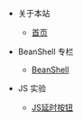 * 关于本站

  * [首页](README.md)
  
* BeanShell 专栏

  * [BeanShell](BeanShell/BeanShell.md)

* JS 实验

   * [JS延时按钮](BeanShell/Test.md)